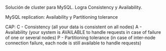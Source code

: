 Solución de cluster para MySQL.
Logra Consistency y Availability.

MySQL replication: Availability y Partitioning tolerance


CAP:
	C - Consistency (all your data is consistent on all nodes)
	A - Availability (your system is AVAILABLE to handle requests in case of failure of one or several nodes)
	P - Partitioning tolerance (in case of inter-node connection failure, each node is still available to handle requests)

